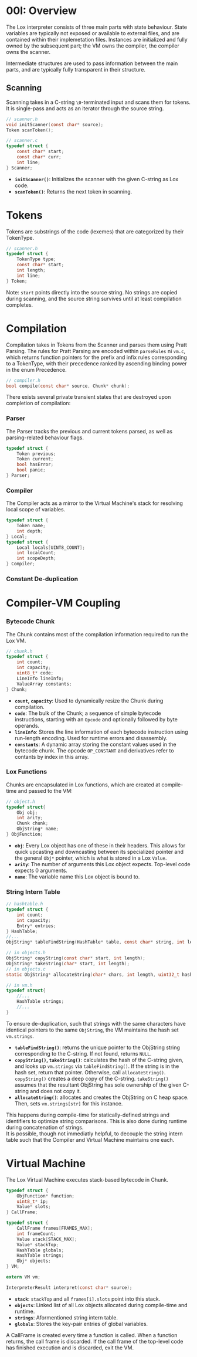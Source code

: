 # 00I: Overview

The Lox interpreter consists of three main parts with state behaviour. State variables are typically not exposed or available to external files, and are contained within their implemetation files. Instances are initialized and fully owned by the subsequent part; the VM owns the compiler, the compiler owns the scanner.

Intermediate structures are used to pass information between the main parts, and are typically fully transparent in their structure.

## Scanning

Scanning takes in a C-string `\0`-terminated input and scans them for tokens. It is single-pass and acts as an iterator through the source string.

```c
// scanner.h
void initScanner(const char* source);
Token scanToken();

// scanner.c
typedef struct {
    const char* start;
    const char* curr;
    int line;
} Scanner;
```

- **`initScanner()`**: Initializes the scanner with the given C-string as Lox code.  
- **`scanToken()`**: Returns the next token in scanning.

# Tokens

Tokens are substrings of the code (lexemes) that are categorized by their TokenType.

```c
// scanner.h
typedef struct {
    TokenType type;
    const char* start;
    int length;
    int line;
} Token;
```
Note: `start` points directly into the source string. No strings are copied during scanning, and the source string survives until at least compilation completes.

# Compilation

Compilation takes in Tokens from the Scanner and parses them using Pratt Parsing. The rules for Pratt Parsing are encoded within `parseRules` ni `vm.c`, which returns function pointers for the prefix and infix rules corresponding to a TokenType, with their precedence ranked by ascending binding power in the enum Precedence.

```c
// compiler.h
bool compile(const char* source, Chunk* chunk);
```

There exists several private transient states that are destroyed upon completion of compilation:

### Parser

The Parser tracks the previous and current tokens parsed, as well as parsing-related behaviour flags.

```c
typedef struct {
    Token previous;
    Token current;
    bool hasError;
    bool panic;
} Parser;
```

### Compiler

The Compiler acts as a mirror to the Virtual Machine's stack for resolving local scope of variables.

```c
typedef struct {
    Token name;
    int depth;
} Local;
typedef struct {
    Local locals[UINT8_COUNT];
    int localCount;
    int scopeDepth;
} Compiler;
```

### Constant De-duplication

# Compiler-VM Coupling

### Bytecode Chunk

The Chunk contains most of the compilation information required to run the Lox VM.

```c
// chunk.h
typedef struct {
    int count;
    int capacity;
    uint8_t* code;
    LineInfo lineInfo;
    ValueArray constants;
} Chunk;
```

- **`count`, `capacity`**: Used to dynamically resize the Chunk during compilation.  
- **`code`**: The bulk of the Chunk; a sequence of simple bytecode instructions, starting with an `Opcode` and optionally followed by byte operands.  
- **`lineInfo`**: Stores the line information of each bytecode instruction using run-length encoding. Used for runtime errors and disassembly.  
- **`constants`**: A dynamic array storing the constant values used in the bytecode chunk. The opcode `OP_CONSTANT` and derivatives refer to contants by index in this array.

### Lox Functions

Chunks are encapsulated in Lox functions, which are created at compile-time and passed to the VM:

```c
// object.h
typedef struct{
    Obj obj;
    int arity;
    Chunk chunk;
    ObjString* name;
} ObjFunction;
```

- **`obj`**: Every Lox object has one of these in their headers. This allows for quick upcasting and downcasting between its specialized pointer and the general `Obj*` pointer, which is what is stored in a Lox `Value`.
- **`arity`**: The number of arguments this Lox object expects. Top-level code expects 0 arguments.
- **`name`**: The variable name this Lox object is bound to.

### String Intern Table

```c
// hashtable.h
typedef struct {
    int count;
    int capacity;
    Entry* entries;
} HashTable;
//...
ObjString* tableFindString(HashTable* table, const char* string, int length, uint32_t hash);

// in objects.h
ObjString* copyString(const char* start, int length);
ObjString* takeString(char* start, int length);
// in objects.c
static ObjString* allocateString(char* chars, int length, uint32_t hash){...}

// in vm.h
typedef struct{
    //...
    HashTable strings;
    //...
}
```
To ensure de-duplication, such that strings with the same characters have identical pointers to the same `ObjString`, the VM maintains the hash set `vm.strings`.
- **`tableFindString()`**: returns the unique pointer to the ObjString string corresponding to the C-string. If not found, returns `NULL`.
- **`copyString()`, `takeString()`**: calculates the hash of the C-string given, and looks up `vm.strings` via `tableFindString()`. If the string is in the hash set, return that pointer. Otherwise, call `allocateString()`.  
  `copyString()` creates a deep copy of the C-string. `takeString()` assumes that the resultant ObjString has sole ownership of the given C-string and does not copy it.
- **`allocateString()`**: allocates and creates the ObjString on C heap space. Then, sets `vm.strings[str]` for this instance.

This happens during compile-time for statically-defined strings and identifiers to optimize string comparisons. This is also done during runtime during concatenation of strings.  
It is possible, though not immediatly helpful, to decouple the string intern table such that the Compiler and Virtual Machine maintains one each.

# Virtual Machine

The Lox Virtual Machine executes stack-based bytecode in Chunk.

```c
typedef struct {
    ObjFunction* function;
    uint8_t* ip;
    Value* slots;
} CallFrame;

typedef struct {
    CallFrame frames[FRAMES_MAX];
    int frameCount;
    Value stack[STACK_MAX];
    Value* stackTop;
    HashTable globals;
    HashTable strings;
    Obj* objects;
} VM;

extern VM vm;

InterpreterResult interpret(const char* source);
```

- **`stack`**: `stackTop` and all `frames[i].slots` point into this stack.
- **`objects`**: Linked list of all Lox objects allocated during compile-time and runtime.
- **`strings`**: Aformentioned string intern table.
- **`globals`**: Stores the key-pair entries of global variables.

A CallFrame is created every time a function is called. When a function returns, the call frame is discarded. If the call frame of the top-level code has finished execution and is discarded, exit the VM.